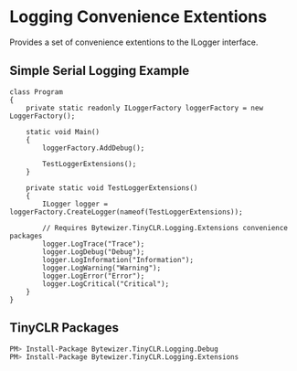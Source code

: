 # Logging Convenience Extentions 

Provides a set of convenience extentions to the ILogger interface.

## Simple Serial Logging Example
```CSharp
class Program
{
    private static readonly ILoggerFactory loggerFactory = new LoggerFactory();

    static void Main()
    {
        loggerFactory.AddDebug();
     
        TestLoggerExtensions();
    }

    private static void TestLoggerExtensions()
    {
        ILogger logger = loggerFactory.CreateLogger(nameof(TestLoggerExtensions));

        // Requires Bytewizer.TinyCLR.Logging.Extensions convenience packages
        logger.LogTrace("Trace");
        logger.LogDebug("Debug");
        logger.LogInformation("Information");
        logger.LogWarning("Warning");
        logger.LogError("Error");
        logger.LogCritical("Critical");
    }
}
```

## TinyCLR Packages
```bash
PM> Install-Package Bytewizer.TinyCLR.Logging.Debug
PM> Install-Package Bytewizer.TinyCLR.Logging.Extensions
```